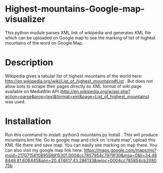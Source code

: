 Highest-mountains-Google-map-visualizer
=======================================

This python module parses XML link of wikipedia and generates KML file which can be uploaded on Google map to see the marking of list of highest mountains of the word on Google Map.

Description
===========

Wikipedia gives a tabular list of highest mountains of the world here: http://en.wikipedia.org/wiki/List_of_highest_mountains#List . But does not allow bots to scrape their pages directly so XML format of wiki page available on MediaWiki API (http://en.wikipedia.org/w/api.php?action=parse&prop=text&format=xml&page=List_of_highest_mountains) was used.

Installation
============

Run this command to install: python3 mountains.py install . This will produce mountains.kml file. Go to google map and click on 'create map', upload this KML file there and save map. You can easily see marking on map there. You can also visit my google map link here: https://maps.google.com/maps/ms?msid=217071541089558915301.0004cc7857954c7979f30&msa=0&ll=34.488448,81.606445&spn=20.474617,43.286133&iwloc=0004cc785854cb208075b